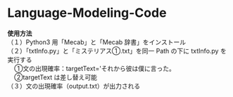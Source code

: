 # Language-Modeling-Code

**使用方法**</br>
（１）Python3 用「Mecab」と「Mecab 辞書」をインストール </br>
（２）「txtInfo.py」と「ミステリアス①.txt」を同一 Path の下に txtInfo.py を実行する </br>
&nbsp;&nbsp;&nbsp;&nbsp;①文の出現確率：targetText='それから彼は僕に言った。</br>
&nbsp;&nbsp;&nbsp;&nbsp;②targetText は差し替え可能</br>
（３）文の出現確率（output.txt）が出力される </br>
